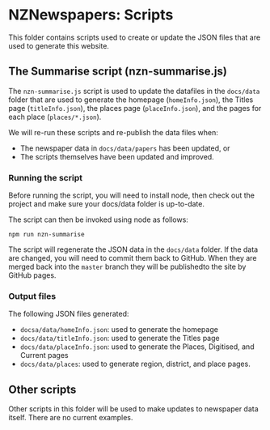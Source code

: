 # NZNewspapers: Scripts

This folder contains scripts used to create or update the JSON files that are used to generate this website.

## The Summarise script (nzn-summarise.js)

The `nzn-summarise.js` script is used to update the datafiles in the `docs/data` folder that are used to generate the homepage (`homeInfo.json`), the Titles page (`titleInfo.json`), the places page (`placeInfo.json`), and the pages for each place (`places/*.json`).

We will re-run these scripts and re-publish the data files when:

- The newspaper data in `docs/data/papers` has been updated, or
- The scripts themselves have been updated and improved.

### Running the script

Before running the script, you will need to install node, then check out the project and make sure your docs/data folder is up-to-date.

The script can then be invoked using node as follows:

    npm run nzn-summarise

The script will regenerate the JSON data in the `docs/data` folder. If the data are changed, you will need to commit them back to GitHub. When they are merged back into the `master` branch they will be publishedto the site by GitHub pages.

### Output files

The following JSON files generated:

- `docsa/data/homeInfo.json`: used to generate the homepage
- `docs/data/titleInfo.json`: used to generate the Titles page
- `docs/data/placeInfo.json`: used to generate the Places, Digitised, and Current pages
- `docs/data/places`: used to generate region, district, and place pages.

## Other scripts

Other scripts in this folder will be used to make updates to newspaper data itself. There are no current examples.
